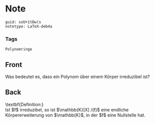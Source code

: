 # Note
```
guid: soU+1tDw(s
notetype: LaTeX-deb4a
```

### Tags
```
Polynomringe
```

## Front
Was bedeutet es, dass ein Polynom über einem Körper irreduzibel ist?

## Back
<div>
  \textbf{Definition:}
</div>Ist $f$ irreduzibel, so ist $\mathbb{K}[X] /(f)$ eine
endliche Körpererweiterung von $\mathbb{K}$, in der $f$ eine
Nullstelle hat.
